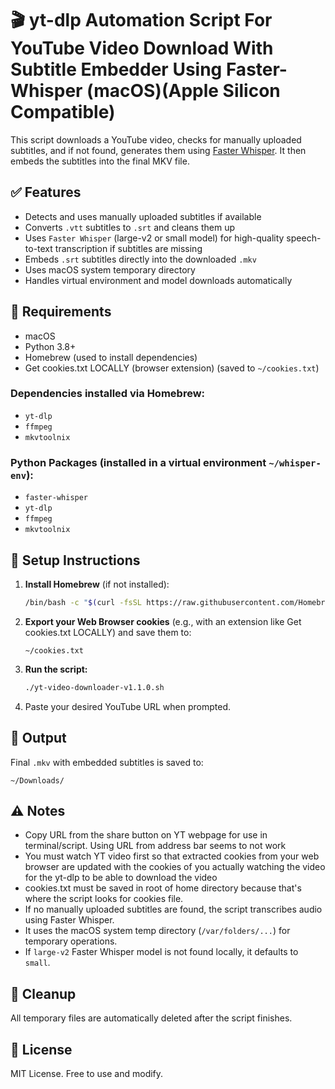 # 🎬 yt-dlp Automation Script For YouTube Video Download With Subtitle Embedder Using Faster-Whisper (macOS)(Apple Silicon Compatible)

This script downloads a YouTube video, checks for manually uploaded subtitles, and if not found, generates them using [Faster Whisper](https://github.com/guillaumekln/faster-whisper). It then embeds the subtitles into the final MKV file.

## ✅ Features

- Detects and uses manually uploaded subtitles if available
- Converts `.vtt` subtitles to `.srt` and cleans them up
- Uses `Faster Whisper` (large-v2 or small model) for high-quality speech-to-text transcription if subtitles are missing
- Embeds `.srt` subtitles directly into the downloaded `.mkv`
- Uses macOS system temporary directory
- Handles virtual environment and model downloads automatically

## 🧰 Requirements

- macOS
- Python 3.8+
- Homebrew (used to install dependencies)
- Get cookies.txt LOCALLY (browser extension) (saved to `~/cookies.txt`)

### Dependencies installed via Homebrew:

- `yt-dlp`
- `ffmpeg`
- `mkvtoolnix`

### Python Packages (installed in a virtual environment `~/whisper-env`):

- `faster-whisper`
- `yt-dlp`
- `ffmpeg`
- `mkvtoolnix`

## 🚀 Setup Instructions

1. **Install Homebrew** (if not installed):
    ```sh
    /bin/bash -c "$(curl -fsSL https://raw.githubusercontent.com/Homebrew/install/HEAD/install.sh)"
    ```

2. **Export your Web Browser cookies** (e.g., with an extension like Get cookies.txt LOCALLY) and save them to:
    ```
    ~/cookies.txt
    ```

3. **Run the script:**
    ```sh
    ./yt-video-downloader-v1.1.0.sh
    ```

4. Paste your desired YouTube URL when prompted.

## 📂 Output

Final `.mkv` with embedded subtitles is saved to:
```
~/Downloads/
```

## ⚠️ Notes

- Copy URL from the share button on YT webpage for use in terminal/script. Using URL from address bar seems to not work
- You must watch YT video first so that extracted cookies from your web browser are updated with the cookies of you actually watching the video for the yt-dlp to be able to download the video
- cookies.txt must be saved in root of home directory because that's where the script looks for cookies file.
- If no manually uploaded subtitles are found, the script transcribes audio using Faster Whisper.
- It uses the macOS system temp directory (`/var/folders/...`) for temporary operations.
- If `large-v2` Faster Whisper model is not found locally, it defaults to `small`.

## 🧹 Cleanup

All temporary files are automatically deleted after the script finishes.

## 📜 License

MIT License. Free to use and modify.
